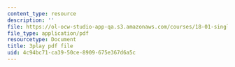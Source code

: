 ```yaml
---
content_type: resource
description: ''
file: https://ol-ocw-studio-app-qa.s3.amazonaws.com/courses/18-01-single-variable-calculus-fall-2006/4c94bc71ca3950ce8909675e367d6a5c_MK_0QHbUnIA.pdf
file_type: application/pdf
resourcetype: Document
title: 3play pdf file
uid: 4c94bc71-ca39-50ce-8909-675e367d6a5c
---
```


